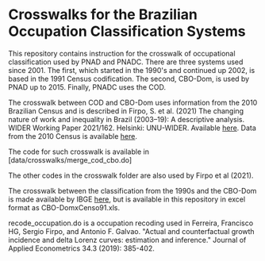 # Crosswalks for the Brazilian Occupation Classification Systems

This repository contains instruction for the crosswalk of occupational classification used by PNAD and PNADC.
There are three systems used since 2001. The first, which started in the 1990's and continued up 2002,
is based in the 1991 Census codification. The second, CBO-Dom, is used by PNAD up to 2015. Finally, PNADC uses
the COD.

The crosswalk between COD and CBO-Dom uses information from the 2010 Brazilian Census and is described in Firpo, S. et al.
(2021) The changing nature of work and inequality in Brazil (2003–19): A descriptive analysis. 
WIDER Working Paper 2021/162. Helsinki: UNU-WIDER. Available [here](https://www.wider.unu.edu/publication/changing-nature-work-and-inequality-brazil-2003%E2%80%9319).
Data from the 2010 Census is available [here](https://insper-my.sharepoint.com/:f:/g/personal/alyssonlp1_insper_edu_br1/EtPnD5Ud6vtLl4OqaZAf7B8Ba92R9QGQ5LLLcYTmLyaEBA?e=e2GASs).

The code for such crosswalk is available in [data/crosswalks/merge_cod_cbo.do]

The other codes in the crosswalk folder are also used by Firpo et al (2021).

The crosswalk between the classification from the 1990s and the CBO-Dom is made available by IBGE [here](https://concla.ibge.gov.br/classificacoes/correspondencias/ocupacao-e-posicao-na-ocupacao.html), but is available in this repository in excel format as CBO-DomxCenso91.xls.




recode_occupation.do is a occupation recoding used in Ferreira, Francisco HG, Sergio Firpo, and Antonio F. Galvao. 
"Actual and counterfactual growth incidence and delta Lorenz curves: estimation and inference." 
Journal of Applied Econometrics 34.3 (2019): 385-402.
